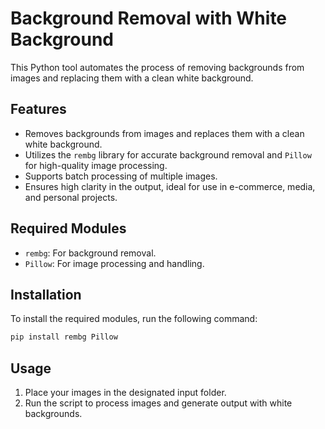 # Background Removal with White Background

This Python tool automates the process of removing backgrounds from images and replacing them with a clean white background.

## Features
- Removes backgrounds from images and replaces them with a clean white background.
- Utilizes the `rembg` library for accurate background removal and `Pillow` for high-quality image processing.
- Supports batch processing of multiple images.
- Ensures high clarity in the output, ideal for use in e-commerce, media, and personal projects.

## Required Modules
- `rembg`: For background removal.
- `Pillow`: For image processing and handling.

## Installation
To install the required modules, run the following command:

```bash
pip install rembg Pillow
```

## Usage
1. Place your images in the designated input folder.
2. Run the script to process images and generate output with white backgrounds.

